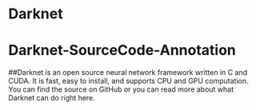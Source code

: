 # Darknet
# Darknet-SourceCode-Annotation
##Darknet is an open source neural network framework written in C and CUDA. It is fast, easy to install, and supports CPU and GPU computation. You can find the source on GitHub or you can read more about what Darknet can do right here.
